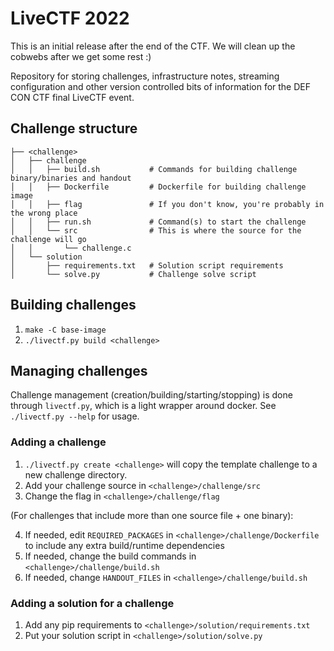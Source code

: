# LiveCTF 2022

This is an initial release after the end of the CTF. We will clean up the cobwebs after we get some rest :)

Repository for storing challenges, infrastructure notes, streaming configuration and other version controlled bits of information for the DEF CON CTF final LiveCTF event.


## Challenge structure

```
├── <challenge>
│   ├── challenge
│   │   ├── build.sh           # Commands for building challenge binary/binaries and handout
│   │   ├── Dockerfile         # Dockerfile for building challenge image
│   │   ├── flag               # If you don't know, you're probably in the wrong place
│   │   ├── run.sh             # Command(s) to start the challenge
│   │   └── src                # This is where the source for the challenge will go
│   │       └── challenge.c
│   └── solution
│       ├── requirements.txt   # Solution script requirements
│       └── solve.py           # Challenge solve script
```

## Building challenges
1. `make -C base-image`
2. `./livectf.py build <challenge>`

## Managing challenges
Challenge management (creation/building/starting/stopping) is done through `livectf.py`, which is a light wrapper around docker. See `./livectf.py --help` for usage.

### Adding a challenge
1. `./livectf.py create <challenge>` will copy the template challenge to a new challenge directory.
2. Add your challenge source in `<challenge>/challenge/src`
3. Change the flag in `<challenge>/challenge/flag`

(For challenges that include more than one source file + one binary):

4. If needed, edit `REQUIRED_PACKAGES` in `<challenge>/challenge/Dockerfile` to include any extra build/runtime dependencies
5. If needed, change the build commands in `<challenge>/challenge/build.sh`
6. If needed, change `HANDOUT_FILES` in `<challenge>/challenge/build.sh`


### Adding a solution for a challenge
1. Add any pip requirements to `<challenge>/solution/requirements.txt`
2. Put your solution script in `<challenge>/solution/solve.py`